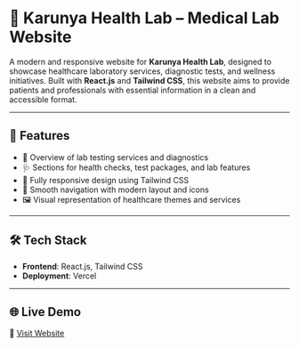 # 🧬 Karunya Health Lab – Medical Lab Website

A modern and responsive website for **Karunya Health Lab**, designed to showcase healthcare laboratory services, diagnostic tests, and wellness initiatives. Built with **React.js** and **Tailwind CSS**, this website aims to provide patients and professionals with essential information in a clean and accessible format.

---

## 🚀 Features

- 🧪 Overview of lab testing services and diagnostics
- 🩺 Sections for health checks, test packages, and lab features
- 📱 Fully responsive design using Tailwind CSS
- 🧭 Smooth navigation with modern layout and icons
- 🖼️ Visual representation of healthcare themes and services

---

## 🛠️ Tech Stack

- **Frontend**: React.js, Tailwind CSS
- **Deployment**: Vercel

---

## 🌐 Live Demo

🔗 [Visit Website](https://karunyalab.vercel.app)

